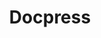---
home: true
title: Docpress
heroImage: /images/docpress.png
actions:
  - text: Get started
    link: /docpress/en/guides/getting-started.html
    type: primary
  - text: Guides
    link: /docpress/en/guides/
    type: secondary

features:
  - title: Simplicity
    details: Easy configure, easy to build
  - title: Vuepress-Powered
    details: Enjoy the dev experience of Vuepress
  - title: Themes
    details: Providing a default theme out of the box. You can customize it to your needs.
    footer: Generated with Docpress
---